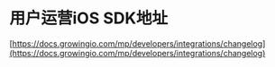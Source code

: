 # 用户运营iOS SDK地址

[https://docs.growingio.com/mp/developers/integrations/changelog](https://docs.growingio.com/mp/developers/integrations/changelog)

